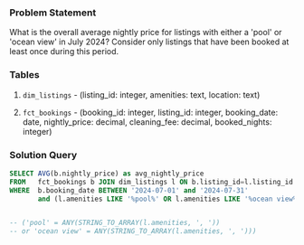 ### Problem Statement

What is the overall average nightly price for listings with either a 'pool' or 'ocean view' in July 2024? Consider only listings that have been booked at least once during this period.


### Tables

1. `dim_listings` - (listing_id: integer, amenities: text, location: text)

2. `fct_bookings` - (booking_id: integer, listing_id: integer, booking_date: date, nightly_price: decimal, cleaning_fee: decimal, booked_nights: integer)


### Solution Query

```sql
SELECT AVG(b.nightly_price) as avg_nightly_price
FROM   fct_bookings b JOIN dim_listings l ON b.listing_id=l.listing_id
WHERE  b.booking_date BETWEEN '2024-07-01' and '2024-07-31'
       and (l.amenities LIKE '%pool%' OR l.amenities LIKE '%ocean view%')


-- ('pool' = ANY(STRING_TO_ARRAY(l.amenities, ', '))
-- or 'ocean view' = ANY(STRING_TO_ARRAY(l.amenities, ', ')))
```